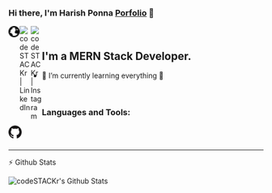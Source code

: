 ### Hi there, I'm Harish Ponna [Porfolio][website] 👋

[<img align="left" alt="codeSTACKr.com" width="22px" src="https://raw.githubusercontent.com/iconic/open-iconic/master/svg/globe.svg" />][website]
[<img align="left" alt="codeSTACKr | LinkedIn" width="22px" src="https://cdn.jsdelivr.net/npm/simple-icons@v3/icons/linkedin.svg" />][linkedin]
[<img align="left" alt="codeSTACKr | Instagram" width="22px" src="https://cdn.jsdelivr.net/npm/simple-icons@v3/icons/hackerrank.svg" />][hackerrank]

<br/>

## I'm a MERN Stack Developer.
- 🌱 I’m currently learning everything 🤣


<br />

### Languages and Tools:

<img align="left" alt="GitHub" width="26px" src="https://raw.githubusercontent.com/github/explore/78df643247d429f6cc873026c0622819ad797942/topics/github/github.png" />


<br />
<br />

---



  :zap: Github Stats

  <img align="left" alt="codeSTACKr's Github Stats" src="https://github-readme-stats.harish-ponna-au6.vercel.app/api?username=codeSTACKr&show_icons=true&hide_border=true" />



[website]: https://harishponna.com/
[linkedin]: https://www.linkedin.com/in/harish-ponna-b9b885ba/
[hackerrank]: https://www.hackerrank.com/Harish_Ponna?hr_r=1

